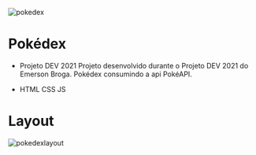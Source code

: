 ![pokedex](https://user-images.githubusercontent.com/19761580/108602382-65735f00-7380-11eb-9fc7-80705b5a56d8.png)
#

# Pokédex

* Projeto DEV 2021
Projeto desenvolvido durante o Projeto DEV 2021 do Emerson Broga. Pokédex consumindo a api PokéAPI.

* HTML CSS JS

# Layout 

![pokedexlayout](https://user-images.githubusercontent.com/19761580/108602947-c486a300-7383-11eb-8edb-06f097205042.png)
